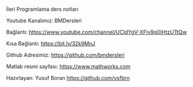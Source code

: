 İleri Programlama ders notları

Youtube Kanalımız: BMDersleri

Bağlantı: https://www.youtube.com/channel/UCIdYgV-XFjv9q0IHtzUTtQw

Kısa Bağlantı: https://bit.ly/32k9MnJ

Github Adresimiz: https://github.com/bmdersleri

Matlab resmi sayfası: https://www.mathworks.com

Hazırlayan: Yusuf Boran https://github.com/ysfbrn
